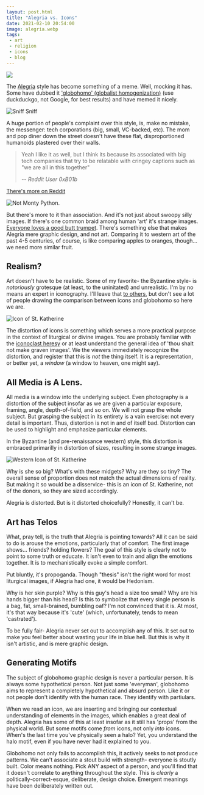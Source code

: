 ```yaml
---
layout: post.html
title: "Alegria vs. Icons"
date: 2021-02-10 20:54:00
image: alegria.webp
tags:
 - art
 - religion
 - icons
 - blog
---
```


<!--
	Corporate Art (Alegria) vs. Iconography
	- Lack of telos
	- Both are memetic
	- Somaticism/hedonism
		- what else would you use for marketing?
			- a sufferring christ?
	- Western notion that 'styles' are bad and the individual artist is important
		- They aren't. Styles indicate sustainability and development and tradition
		- Diversity isn't inherently good, but nondiversity allows for examination, analysis, and development
	- Cheapness: flatness versus texture
	- Maximalist Minimalism / Divine Simplicity
	
	"Kitsch": Lacking all critical distance between object and observer, "offers instantaneous emotional gratification without intellectual effort, without the requirement of distance, without sublimation"
		- Sublimation: transmission between material and divine without the intermediary of reason


	-->

![](/_assets/images/alegria.webp)

The [Alegria](https://buck.co/work/facebook-alegria) style has become something of a meme. Well, mocking it has. Some have dubbed it ['globohomo' (globalist homogenization)](https://duckduckgo.com/?q=globohomo+art&t=h_&iax=images&ia=images) (use duckduckgo, not Google, for best results) and have memed it nicely. 

![Sniff Sniff](/_assets/images/alegria_biden.jpg)

A huge portion of people's complaint over this style, is, make no mistake, the messenger: tech corporations (big, small, VC-backed, etc). The mom and pop diner down the street doesn't have these flat, disproportioned humanoids plastered over their walls.

> Yeah I like it as well, but I think its because its associated with big tech companies that try to be relatable with cringey captions such as "we are all in this together"
>
> -- <cite>Reddit User 0xB01b</cite>

[There's more on Reddit](https://www.reddit.com/r/fuckalegriaart/)

![Not Monty Python.](/_assets/images/butttrumpet.png)

But there's more to it than association. And it's not just about swoopy silly images. If there's one common braid among human 'art' it's strange images. [Everyone loves a good butt trumpet](https://www.sadanduseless.com/tubas/). There's something else that makes Alegria mere graphic design, and not art. Comparing it to western art of the past 4-5 centuries, of course, is like comparing apples to oranges, though... we need more similar fruit.

## Realism?

Art doesn't have to be realistic. Some of my favorite- the Byzantine style- is _notoriously_ grotesque (at least, to the uninitated) and unrealistic. I'm by no means an expert in iconography. I'll leave that [to others](https://orthodoxartsjournal.org/), but don't see a lot of people drawing the comparison between icons and globohomo so here we are.

![Icon of St. Katherine](/_assets/images/icon_st_katherine.jpg)

The distortion of icons is something which serves a more practical purpose in the context of liturgical or divine images. You are probably familiar with the [iconoclast heresy](https://www.newadvent.org/cathen/07620a.htm) or at least understand the general idea of 'thou shalt not make graven images'. We the viewers immediately recognize the distortion, and register that this is _not_ the thing itself. It is a representation, or better yet, a _window_ (a window to heaven, one might say).

## All Media is A Lens.

All media is a window into the underlying subject. Even photography is a distortion of the subject insofar as we are given a particular exposure, framing, angle, depth-of-field, and so on. We will not grasp the whole subject. But grasping the subject in its entirety is a vain exercise: not every detail is important. Thus, distortion is not in and of itself bad. Distortion can be used to highlight and emphasize particular elements. 

In the Byzantine (and pre-renaissance western) style, this distortion is embraced primarilly in distortion of sizes, resulting in some strange images.

![Western Icon of St. Katherine](/_assets/images/icon_st_katherine_western.jpg)

Why is she so big? What's with these midgets? Why are they so tiny? The overall sense of proportion does not match the actual dimensions of reality. But making it so would be a disservice- this is an icon of St. Katherine, not of the donors, so they are sized accordingly.

Alegria is distorted. But is it distorted choicefully? Honestly, it can't be.

## Art has Telos

What, pray tell, is the truth that Alegria is pointing towards? All it can be said to do is arouse the emotions, particularly that of comfort. The first image shows... friends? holding flowers? The goal of this style is clearly not to point to some truth or educate. It isn't even to train and align the emotions together. It is to mechanistically evoke a simple comfort.

Put bluntly, it's propoganda. Though "thesis" isn't the right word for most liturgical images, if Alegria had one, it would be Hedonism.

Why is her skin purple? Why is this guy's head a size too small? Why are his hands bigger than his head? Is this to symbolize that every single person is a bag, fat, small-brained, bumbling oaf? I'm not convinced that it is. At most, it's that way because it's 'cute' (which, unfortunately, tends to mean 'castrated').

To be fully fair- Alegria never set out to accomplish any of this. It set out to make you feel better about wasting your life in blue hell. But this is why it isn't artistic, and is mere graphic design.

## Generating Motifs

The subject of globohomo graphic design is never a particular person. It is always some hypothetical person. Not just some 'everyman', globohomo aims to represent a completely hypothetical and absurd person. Like it or not people don't identify with the human race. They identify with partiulars.

When we read an icon, we are inserting and bringing our contextual understanding of elements in the images, which enables a great deal of depth. Alegria has some of this at least insofar as it still has 'props' from the physical world. But some motifs come _from_ icons, not only _into_ icons. When's the last time you've physically seen a halo? Yet, you understand the halo motif, even if you have never had it explained to you.

Globohomo not only fails to accomplish this, it actively seeks to not produce patterns. We can't associate a stout build with strength- everyone is stoutly built. Color means nothing. Pick ANY aspect of a person, and you'll find that it doesn't correlate to anything throughout the style. This is _clearly_ a politically-correct-esque, deliberate, design choice. Emergent meanings have been deliberately written out.